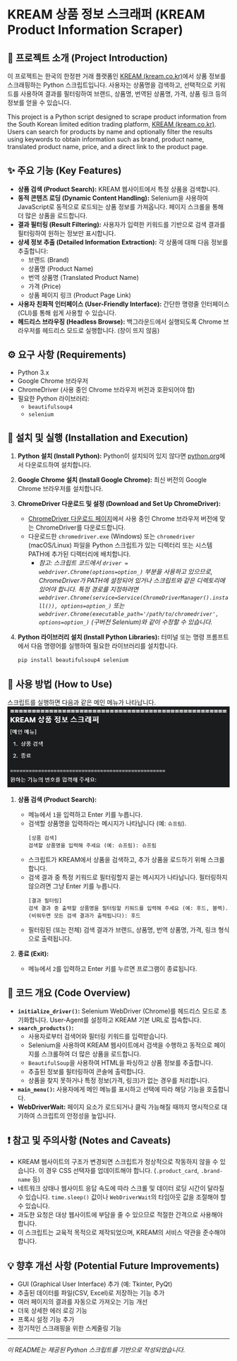 # KREAM 상품 정보 스크래퍼 (KREAM Product Information Scraper)

## 📜 프로젝트 소개 (Project Introduction)

이 프로젝트는 한국의 한정판 거래 플랫폼인 [KREAM (kream.co.kr)](https://kream.co.kr)에서 상품 정보를 스크래핑하는 Python 스크립트입니다. 사용자는 상품명을 검색하고, 선택적으로 키워드를 사용하여 결과를 필터링하여 브랜드, 상품명, 번역된 상품명, 가격, 상품 링크 등의 정보를 얻을 수 있습니다.

This project is a Python script designed to scrape product information from the South Korean limited edition trading platform, [KREAM (kream.co.kr)](https://kream.co.kr). Users can search for products by name and optionally filter the results using keywords to obtain information such as brand, product name, translated product name, price, and a direct link to the product page.

## ✨ 주요 기능 (Key Features)

* **상품 검색 (Product Search):** KREAM 웹사이트에서 특정 상품을 검색합니다.
* **동적 콘텐츠 로딩 (Dynamic Content Handling):** Selenium을 사용하여 JavaScript로 동적으로 로드되는 상품 정보를 가져옵니다. 페이지 스크롤을 통해 더 많은 상품을 로드합니다.
* **결과 필터링 (Result Filtering):** 사용자가 입력한 키워드를 기반으로 검색 결과를 필터링하여 원하는 정보만 표시합니다.
* **상세 정보 추출 (Detailed Information Extraction):** 각 상품에 대해 다음 정보를 추출합니다:
    * 브랜드 (Brand)
    * 상품명 (Product Name)
    * 번역 상품명 (Translated Product Name)
    * 가격 (Price)
    * 상품 페이지 링크 (Product Page Link)
* **사용자 친화적 인터페이스 (User-Friendly Interface):** 간단한 명령줄 인터페이스(CLI)를 통해 쉽게 사용할 수 있습니다.
* **헤드리스 브라우징 (Headless Browse):** 백그라운드에서 실행되도록 Chrome 브라우저를 헤드리스 모드로 실행합니다. (창이 뜨지 않음)

## ⚙️ 요구 사항 (Requirements)

* Python 3.x
* Google Chrome 브라우저
* ChromeDriver (사용 중인 Chrome 브라우저 버전과 호환되어야 함)
* 필요한 Python 라이브러리:
    * `beautifulsoup4`
    * `selenium`

## 🚀 설치 및 실행 (Installation and Execution)

1.  **Python 설치 (Install Python):**
    Python이 설치되어 있지 않다면 [python.org](https://www.python.org/)에서 다운로드하여 설치합니다.

2.  **Google Chrome 설치 (Install Google Chrome):**
    최신 버전의 Google Chrome 브라우저를 설치합니다.

3.  **ChromeDriver 다운로드 및 설정 (Download and Set Up ChromeDriver):**
    * [ChromeDriver 다운로드 페이지](https://chromedriver.chromium.org/downloads)에서 사용 중인 Chrome 브라우저 버전에 맞는 ChromeDriver를 다운로드합니다.
    * 다운로드한 `chromedriver.exe` (Windows) 또는 `chromedriver` (macOS/Linux) 파일을 Python 스크립트가 있는 디렉터리 또는 시스템 PATH에 추가된 디렉터리에 배치합니다.
        * *참고: 스크립트 코드에서 `driver = webdriver.Chrome(options=option_)` 부분을 사용하고 있으므로, ChromeDriver가 PATH에 설정되어 있거나 스크립트와 같은 디렉토리에 있어야 합니다. 특정 경로를 지정하려면 `webdriver.Chrome(service=Service(ChromeDriverManager().install()), options=option_)` 또는 `webdriver.Chrome(executable_path='/path/to/chromedriver', options=option_)` (구버전 Selenium)와 같이 수정할 수 있습니다.*

4.  **Python 라이브러리 설치 (Install Python Libraries):**
    터미널 또는 명령 프롬프트에서 다음 명령어를 실행하여 필요한 라이브러리를 설치합니다.
    ```bash
    pip install beautifulsoup4 selenium
    ```

## 📝 사용 방법 (How to Use)

스크립트를 실행하면 다음과 같은 메인 메뉴가 나타납니다.
![img.png](img.png)
1.  **상품 검색 (Product Search):**
    * 메뉴에서 `1`을 입력하고 Enter 키를 누릅니다.
    * 검색할 상품명을 입력하라는 메시지가 나타납니다 (예: `슈프림`).
        ```
        [상품 검색]
        검색할 상품명을 입력해 주세요 (예: 슈프림): 슈프림
        ```
    * 스크립트가 KREAM에서 상품을 검색하고, 추가 상품을 로드하기 위해 스크롤합니다.
    * 검색 결과 중 특정 키워드로 필터링할지 묻는 메시지가 나타납니다. 필터링하지 않으려면 그냥 Enter 키를 누릅니다.
        ```
        [결과 필터링]
        검색 결과 중 출력할 상품명을 필터링할 키워드를 입력해 주세요 (예: 후드, 블랙).
        (비워두면 모든 검색 결과가 출력됩니다): 후드
        ```
    * 필터링된 (또는 전체) 검색 결과가 브랜드, 상품명, 번역 상품명, 가격, 링크 형식으로 출력됩니다.

2.  **종료 (Exit):**
    * 메뉴에서 `2`를 입력하고 Enter 키를 누르면 프로그램이 종료됩니다.

## 📄 코드 개요 (Code Overview)

* **`initialize_driver()`:** Selenium WebDriver (Chrome)를 헤드리스 모드로 초기화합니다. User-Agent를 설정하고 KREAM 기본 URL로 접속합니다.
* **`search_products()`:**
    * 사용자로부터 검색어와 필터링 키워드를 입력받습니다.
    * Selenium을 사용하여 KREAM 웹사이트에서 검색을 수행하고 동적으로 페이지를 스크롤하여 더 많은 상품을 로드합니다.
    * `BeautifulSoup`을 사용하여 HTML을 파싱하고 상품 정보를 추출합니다.
    * 추출된 정보를 필터링하여 콘솔에 출력합니다.
    * 상품을 찾지 못하거나 특정 정보(가격, 링크)가 없는 경우를 처리합니다.
* **`main_menu()`:** 사용자에게 메인 메뉴를 표시하고 선택에 따라 해당 기능을 호출합니다.
* **WebDriverWait:** 페이지 요소가 로드되거나 클릭 가능해질 때까지 명시적으로 대기하여 스크립트의 안정성을 높입니다.

## ❗ 참고 및 주의사항 (Notes and Caveats)

* KREAM 웹사이트의 구조가 변경되면 스크립트가 정상적으로 작동하지 않을 수 있습니다. 이 경우 CSS 선택자를 업데이트해야 합니다. (`.product_card`, `.brand-name` 등)
* 네트워크 상태나 웹사이트 응답 속도에 따라 스크롤 및 데이터 로딩 시간이 달라질 수 있습니다. `time.sleep()` 값이나 `WebDriverWait`의 타임아웃 값을 조절해야 할 수 있습니다.
* 과도한 요청은 대상 웹사이트에 부담을 줄 수 있으므로 적절한 간격으로 사용해야 합니다.
* 이 스크립트는 교육적 목적으로 제작되었으며, KREAM의 서비스 약관을 준수해야 합니다.

## 💡 향후 개선 사항 (Potential Future Improvements)

* GUI (Graphical User Interface) 추가 (예: Tkinter, PyQt)
* 추출된 데이터를 파일(CSV, Excel)로 저장하는 기능 추가
* 여러 페이지의 결과를 자동으로 가져오는 기능 개선
* 더욱 상세한 에러 로깅 기능
* 프록시 설정 기능 추가
* 정기적인 스크래핑을 위한 스케줄링 기능

---

*이 README는 제공된 Python 스크립트를 기반으로 작성되었습니다.*
